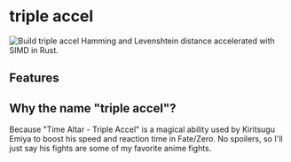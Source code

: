 # triple accel
![Build triple accel](https://github.com/Daniel-Liu-c0deb0t/triple_accel/workflows/Build%20triple%20accel/badge.svg)
Hamming and Levenshtein distance accelerated with SIMD in Rust.

## Features


## Why the name "triple accel"?
Because "Time Altar - Triple Accel" is a magical ability used by Kiritsugu Emiya to boost his speed and reaction time in Fate/Zero. No spoilers, so I'll just say his fights are some of my favorite anime fights.
